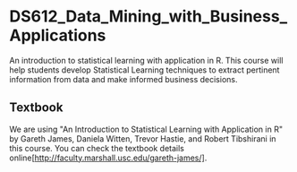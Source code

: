 # DS612_Data_Mining_with_Business_Applications
An introduction to statistical learning with application in R.  This course will help students develop Statistical Learning techniques to extract pertinent information from data and make informed business decisions.

## Textbook
We are using "An Introduction to Statistical Learning with Application in R" by Gareth James, Daniela Witten, Trevor Hastie, and Robert Tibshirani in this course.  You can check the textbook details online[http://faculty.marshall.usc.edu/gareth-james/].
